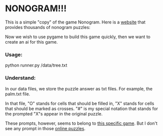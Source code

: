 # NONOGRAM!!!

This is a simple "copy" of the game Nonogram. 
Here is a [website](https://www.puzzle-nonograms.com/) that provides thousands of nonogram puzzles:

Now we wish to use pygame to build this game quickly, then we want to create an ai for this game. 



### Usage: 

python runner.py /data/tree.txt



### Understand:

In our data files, we store the puzzle answer as txt files. For example, the palm.txt file.

In that file, "O" stands for cells that should be filled in, "X" stands for cells that should be marked as crosses. "#" is my special notation that stands for the prompted "X"s appear in the original puzzle. 

These prompts, however, seems to belong to [this specific game](https://apps.apple.com/us/app/nonogram-com-number-games/id1452992954). But I don't see any prompt in those [online puzzles](https://www.puzzle-nonograms.com/).



